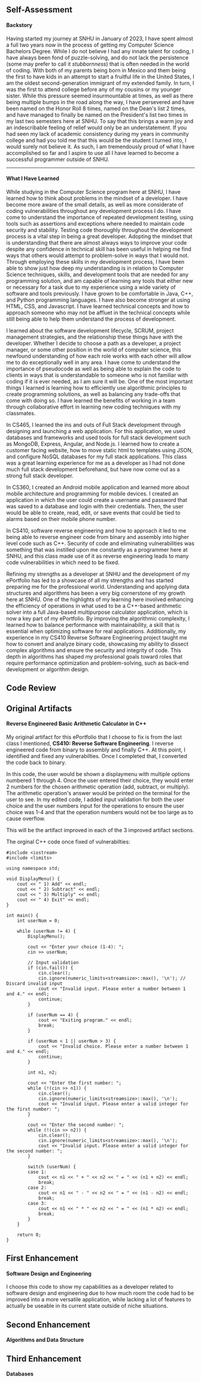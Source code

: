 ## **Self-Assessment**

#### Backstory

Having started my journey at SNHU in January of 2023, I have spent almost a full two years now in the process of getting my Computer Science Bachelors Degree. While I do not believe I had any innate talent for coding, I have always been fond of puzzle-solving, and do not lack the persistence (some may prefer to call it *stubbornness*) that is often needed in the world of coding. With both of my parents being born in Mexico and them being the first to have kids in an attempt to start a fruitful life in the United States, I am the oldest second-generation immigrant of my extended family. In turn, I was the first to attend college before any of my cousins or my younger sister. While this pressure seemed insurmountable at times, as well as there being multiple bumps in the road along the way, I have persevered and have been named on the Honor Roll 8 times, named on the Dean's list 2 times, and have managed to finally be named on the President's list two times in my last two semesters here at SNHU. To say that this brings a warm joy and an indescribable feeling of relief would only be an understatement. If you had seen my lack of academic consistency during my years in community college and had you told me that this would be the student I turned into, I would surely not believe it. As such, I am tremendously proud of what I have accomplished so far and I aspire to use all I have learned to become a successful programmer outside of SNHU.

----

#### What I Have Learned


While studying in the Computer Science program here at SNHU, I have learned how to think about problems in the mindset of a developer. I have become more aware of the small details, as well as more considerate of coding vulnerabilities throughout any development process I do. I have come to understand the importance of repeated development testing, using tools such as assertions and exceptions where needed to maintain code security and stability. Testing code thoroughly throughout the development process is a vital step in being a great developer. Adopting the mindset that is understanding that there are almost always ways to improve your code despite any confidence in technical skill has been useful in helping me find ways that others would attempt to problem-solve in ways that I would not. 
Through employing these skills in my development process, I have been able to show just how deep my understanding is in relation to Computer Science techniques, skills, and development tools that are needed for any programming solution, and am capable of learning any tools that either new or necessary for a task due to my experience using a wide variety of software and tools previously. I have grown to be comfortable in Java, C++, and Python programming languages. I have also become stronger at using HTML, CSS, and Javascript. I have learned technical concepts and how to approach someone who may not be affluet in the technical concepts while still being able to help them understand the process of development. 

I learned about the software development lifecycle, SCRUM, project management strategies, and the relationship these things have with the developer. Whether I decide to choose a path as a developer, a project manager, or some other position in the world of computer science, this newfound understanding of how each role works with each other will allow me to do exceptionally well in any area. I have come to understand the importance of pseudocode as well as being able to explain the code to clients in ways that is understandable to someone who is not familiar with coding if it is ever needed, as I am sure it will be. One of the most important things I learned is learning how to efficiently use algorithmic principles to create programming solutions, as well as balancing any trade-offs that come with doing so. I have learned the benefits of working in a team through collaborative effort in learning new coding techniques with my classmates. 

In CS465, I learned the ins and outs of Full Stack development through designing and launching a web application. For this application, we used databases and frameworks and used tools for full stack development such as MongoDB, Express, Angular, and Node.js. I learned how to create a customer facing website, how to move static html to templates using JSON, and configure NoSQL databases for my full stack applications. This class was a great learning experience for me as a developer as I had not done much full stack development beforehand, but have now come out as a strong full stack developer. 

In CS360, I created an Android mobile application and learned more about mobile architecture and programming for mobile devices. I created an application in which the user could create a username and password that was saved to a database and login with their credentials. Then, the user would be able to create, read, edit, or save events that could be tied to alarms based on their mobile phone number. 

In CS410, software reverse engineering and how to approach it led to me being able to reverse engineer code from binary and assembly into higher level code such as C++. Security of code and eliminating vulnerabilities was something that was instilled upon me constantly as a programmer here at SNHU, and this class made use of it as reverse engineering leads to many code vulnerabilities in which need to be fixed. 

Refining my strengths as a developer at SNHU and the development of my ePortfolio has led to a showcase of all my strengths and has started preparing me for the professional world. Understanding and applying data structures and algorithms has been a very big cornerstone of my growth here at SNHU. One of the highlights of my learning here involved enhancing the efficiency of operations in what used to be a C++-based arithmetic solver into a full Java-based multipurpose calculator application, which is now a key part of my ePortfolio. By improving the algorithmic complexity, I learned how to balance performance with maintainability, a skill that is essential when optimizing software for real applications. Additionally, my experience in my CS410 Reverse Software Engineering project taught me how to convert and analyze binary code, showcasing my ability to dissect complex algorithms and ensure the security and integrity of code. This depth in algorithms has shaped my professional goals toward roles that require performance optimization and problem-solving, such as back-end development or algorithm design.

## Code Review

## Original Artifacts

#### Reverse Engineered Basic Arithmetic Calculator in C++

My original artifact for this ePortfolio that I choose to fix is from the last class I mentioned, **CS410: Reverse Software Engineering**. 
I reverse engineered code from binary to assembly and finally C++. At this point, I identified and fixed any vulnerabilties. Once I completed that, I converted the code back to binary. 

In this code, the user would be shown a displaymenu with multiple options numbered 1 through 4. Once the user entered their choice, they would enter 2 numbers for the chosen arithmetic operation (add, subtract, or multiply). The arithmetic operation's answer would be printed on the terminal for the user to see. In my edited code, I added input validation for both the user choice and the user numbers input for the operations to ensure the user choice was 1-4 and that the operation numbers would not be too large as to cause overflow. 

This will be the artifact improved in each of the 3 improved artifact sections. 

The orginal C++ code once fixed of vulnerabilties:

```
#include <iostream>
#include <limits>  

using namespace std;

void DisplayMenu() {
    cout << " 1) Add" << endl;
    cout << " 2) Subtract" << endl;
    cout << " 3) Multiply" << endl;
    cout << " 4) Exit" << endl;
}

int main() {
    int userNum = 0;

    while (userNum != 4) {
        DisplayMenu();

        cout << "Enter your choice (1-4): ";
        cin >> userNum;

        // Input validation
        if (cin.fail()) {
            cin.clear(); 
            cin.ignore(numeric_limits<streamsize>::max(), '\n'); // Discard invalid input
            cout << "Invalid input. Please enter a number between 1 and 4." << endl;
            continue;
        }

        if (userNum == 4) {
            cout << "Exiting program." << endl;
            break;
        }

        if (userNum < 1 || userNum > 3) {
            cout << "Invalid choice. Please enter a number between 1 and 4." << endl;
            continue;
        }

        int n1, n2;

        cout << "Enter the first number: ";
        while (!(cin >> n1)) {
            cin.clear(); 
            cin.ignore(numeric_limits<streamsize>::max(), '\n'); 
            cout << "Invalid input. Please enter a valid integer for the first number: ";
        }

        cout << "Enter the second number: ";
        while (!(cin >> n2)) {
            cin.clear();
            cin.ignore(numeric_limits<streamsize>::max(), '\n'); 
            cout << "Invalid input. Please enter a valid integer for the second number: ";
        }

        switch (userNum) {
        case 1:
            cout << n1 << " + " << n2 << " = " << (n1 + n2) << endl;
            break;
        case 2:
            cout << n1 << " - " << n2 << " = " << (n1 - n2) << endl;
            break;
        case 3:
            cout << n1 << " * " << n2 << " = " << (n1 * n2) << endl;
            break;
        }
    }

    return 0;
}

```

## First Enhancement 

#### Software Design and Engineering

I choose this code to show my capabilities as a developer related to software design and engineering due to how much room the code had to be improved into a more versatile application, while lacking a lot of features to actually be useable in its current state outside of niche situations. 

## Second Enhancement

#### Algorithms and Data Structure

## Third Enhancement 

#### Databases


